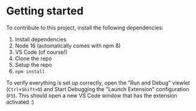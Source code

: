 # Getting started

To contribute to this project, install the following dependencies:

1. Install dependencies
  1. Node 16 (automatically comes with npm 8)
  1. VS Code (of course!)
1. Clone the repo
1. Setup the repo
  1. `npm install`

To verify everything is set up correctly, open the "Run and Debug" viewlet (`Ctrl+Shift+D`) and Start Debugging the "Launch Extension" configuration (`F5`). This should open a new VS Code window that has the extension activated :)